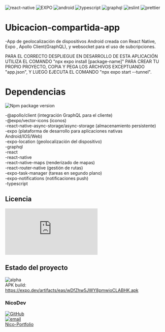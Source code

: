 ![react-native](https://img.shields.io/badge/React_Native-20232A?style=for-the-badge&logo=react&logoColor=61DAFB) ![EXPO]( 	https://img.shields.io/badge/Expo-1B1F23?style=for-the-badge&logo=expo&logoColor=white) 
![android]( 	https://img.shields.io/badge/Android-3DDC84?style=for-the-badge&logo=android&logoColor=white) ![typescript]( 	https://img.shields.io/badge/TypeScript-007ACC?style=for-the-badge&logo=typescript&logoColor=white) 
![graphql](https://img.shields.io/badge/GraphQl-E10098?style=for-the-badge&logo=graphql&logoColor=white) ![eslint](https://img.shields.io/badge/eslint-3A33D1?style=for-the-badge&logo=eslint&logoColor=white) 
![prettier](https://img.shields.io/badge/prettier-1A2C34?style=for-the-badge&logo=prettier&logoColor=F7BA3E)

# Ubicacion-compartida-app

-App de geolocalización de dispositivos Android creada con React Native, Expo , Apollo Client(GraphQL), y websocket para el uso de subcripciones.  

PARA EL CORRECTO DESPLIEGUE EN DESARROLLO DE ESTA APLICACIÓN UTILIZA EL COMANDO "npx expo install [package-name]" PARA CREAR TU PROPIO PROYECTO, COPIA Y PEGA LOS ARCHIVOS EXCEPTUANDO "app.json", Y LUEGO EJECUTA EL COMANDO "npx expo start --tunnel".

# Dependencias

![Npm package version](https://img.shields.io/badge/npm-v9.8.0-blue)

-@apollo/client (integración GraphQL para el cliente)  
-@expo/vector-icons (iconos)  
-react-native-async-storage/async-storage (almacenamiento persistente)  
-expo (plataforma de desarrollo para aplicaciones nativas Android/IOS/Web)  
-expo-location (geolocalización del dispositivo)  
-graphql  
-react  
-react-native  
-react-native-maps (renderizado de mapas)  
-react-router-native (gestión de rutas)  
-expo-task-manager (tareas en segundo plano)  
-expo-notifications (notificaciones push)  
-typescript  

## Licencia 
![GitHub license](https://badgen.net/github/license/Naereen/Strapdown.js)

## Estado del proyecto 

![alpha](https://img.shields.io/badge/alpha-v1.0a-blue)  
APK build: https://expo.dev/artifacts/eas/wDfZhw5JWY8pmwioCLABHK.apk

### NicoDev

[![GitHub](https://badgen.net/badge/icon/github?icon=github&label)](https://github.com/NicoDevLegend?tab=repositories)  
<a href="mailto:enectrl@gmail.com">![email](https://img.shields.io/badge/Gmail-D14836?style=for-the-badge&logo=gmail&logoColor=white)</a>  
[Nico-Portfolio](https://nico-portfolio.netlify.app/)  
